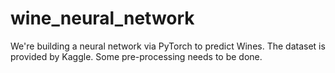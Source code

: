 # wine_neural_network
We're building a neural network via PyTorch to predict Wines. The dataset is provided by Kaggle. Some pre-processing needs to be done.
